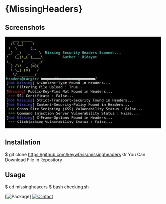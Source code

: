 # {MissingHeaders}

Screenshots
----
![Screenshot](https://raw.githubusercontent.com/keyw0rds/missingheaders/master/img/img.jpeg)


Installation
----
$ git clone https://github.com/keyw0rds/missingheaders
  Or You Can Download File In Repository

Usage
----
$ cd missingheaders
$ bash checking.sh

[![Package](https://img.shields.io/badge/Package-cURL-yellow.svg)] [![Contact](https://img.shields.io/badge/Instagram-%40mhiidayatt-purple.svg)](https://www.instagram.com/mhiidayatt/) 
